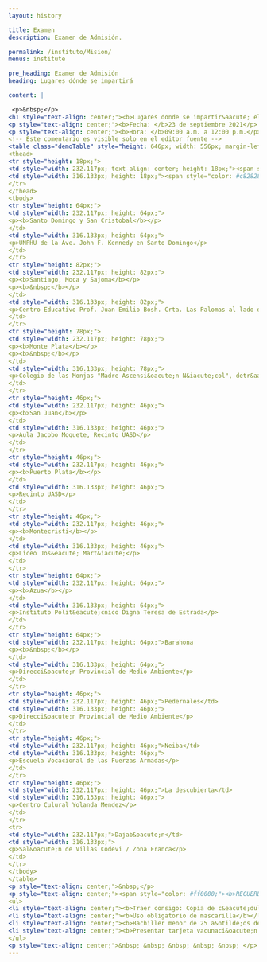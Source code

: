 ```yaml
---
layout: history

title: Examen
description: Examen de Admisión.

permalink: /instituto/Mision/
menus: institute

pre_heading: Examen de Admisión
heading: Lugares dónde se impartirá

content: |

 <p>&nbsp;</p>
<h1 style="text-align: center;"><b>Lugares donde se impartir&aacute; el examen de </b><b>admisi&oacute;n</b></h1>
<p style="text-align: center;"><b>Fecha: </b>23 de septiembre 2021</p>
<p style="text-align: center;"><b>Hora: </b>09:00 a.m. a 12:00 p.m.</p>
<!-- Este comentario es visible solo en el editor fuente -->
<table class="demoTable" style="height: 646px; width: 556px; margin-left: auto; margin-right: auto;">
<thead>
<tr style="height: 18px;">
<td style="width: 232.117px; text-align: center; height: 18px;"><span style="color: #c82828;">Provincia</span></td>
<td style="width: 316.133px; height: 18px;"><span style="color: #c82828;">Lugar</span></td>
</tr>
</thead>
<tbody>
<tr style="height: 64px;">
<td style="width: 232.117px; height: 64px;">
<p><b>Santo Domingo y San Cristobal</b></p>
</td>
<td style="width: 316.133px; height: 64px;">
<p>UNPHU de la Ave. John F. Kennedy en Santo Domingo</p>
</td>
</tr>
<tr style="height: 82px;">
<td style="width: 232.117px; height: 82px;">
<p><b>Santiago, Moca y Sajoma</b></p>
<p><b>&nbsp;</b></p>
</td>
<td style="width: 316.133px; height: 82px;">
<p>Centro Educativo Prof. Juan Emilio Bosh. Crta. Las Palomas al lado del Club de los ferreteros, Santiago</p>
</td>
</tr>
<tr style="height: 78px;">
<td style="width: 232.117px; height: 78px;">
<p><b>Monte Plata</b></p>
<p><b>&nbsp;</b></p>
</td>
<td style="width: 316.133px; height: 78px;">
<p>Colegio de las Monjas "Madre Ascensi&oacute;n N&iacute;col", detr&aacute;s de la polic&iacute;a Nacional</p>
</td>
</tr>
<tr style="height: 46px;">
<td style="width: 232.117px; height: 46px;">
<p><b>San Juan</b></p>
</td>
<td style="width: 316.133px; height: 46px;">
<p>Aula Jacobo Moquete, Recinto UASD</p>
</td>
</tr>
<tr style="height: 46px;">
<td style="width: 232.117px; height: 46px;">
<p><b>Puerto Plata</b></p>
</td>
<td style="width: 316.133px; height: 46px;">
<p>Recinto UASD</p>
</td>
</tr>
<tr style="height: 46px;">
<td style="width: 232.117px; height: 46px;">
<p><b>Montecristi</b></p>
</td>
<td style="width: 316.133px; height: 46px;">
<p>Liceo Jos&eacute; Mart&iacute;</p>
</td>
</tr>
<tr style="height: 64px;">
<td style="width: 232.117px; height: 64px;">
<p><b>Azua</b></p>
</td>
<td style="width: 316.133px; height: 64px;">
<p>Instituto Polit&eacute;cnico Digna Teresa de Estrada</p>
</td>
</tr>
<tr style="height: 64px;">
<td style="width: 232.117px; height: 64px;">Barahona
<p><b>&nbsp;</b></p>
</td>
<td style="width: 316.133px; height: 64px;">
<p>Direcci&oacute;n Provincial de Medio Ambiente</p>
</td>
</tr>
<tr style="height: 46px;">
<td style="width: 232.117px; height: 46px;">Pedernales</td>
<td style="width: 316.133px; height: 46px;">
<p>Direcci&oacute;n Provincial de Medio Ambiente</p>
</td>
</tr>
<tr style="height: 46px;">
<td style="width: 232.117px; height: 46px;">Neiba</td>
<td style="width: 316.133px; height: 46px;">
<p>Escuela Vocacional de las Fuerzas Armadas</p>
</td>
</tr>
<tr style="height: 46px;">
<td style="width: 232.117px; height: 46px;">La descubierta</td>
<td style="width: 316.133px; height: 46px;">
<p>Centro Culural Yolanda Mendez</p>
</td>
</tr>
<tr>
<td style="width: 232.117px;">Dajab&oacute;n</td>
<td style="width: 316.133px;">
<p>Sal&oacute;n de Villas Codevi / Zona Franca</p>
</td>
</tr>
</tbody>
</table>
<p style="text-align: center;">&nbsp;</p>
<p style="text-align: center;"><span style="color: #ff0000;"><b>RECUERDA</b></span></p>
<ul>
<li style="text-align: center;"><b>Traer consigo: Copia de c&eacute;dula</b></li>
<li style="text-align: center;"><b>Uso obligatorio de mascarilla</b></li>
<li style="text-align: center;"><b>Bachiller menor de 25 a&ntilde;os de edad</b></li>
<li style="text-align: center;"><b>Presentar tarjeta vacunaci&oacute;n contra COVID-19</b></li>
</ul>
<p style="text-align: center;">&nbsp; &nbsp; &nbsp; &nbsp; &nbsp; </p>
---
```

